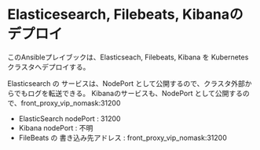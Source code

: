 # Elasticesearch, Filebeats, Kibanaのデプロイ

このAnsibleプレイブックは、Elasticseach, Filebeats, Kibana を Kubernetesクラスタへデプロイする。

Elasticsearch の サービスは、NodePort として公開するので、クラスタ外部からでもログを転送できる。
Kibanaのサービスも、NodePort として公開するので、front_proxy_vip_nomask:31200 


* ElasticSearch nodePort : 31200
* Kibana nodePort : 不明
* FileBeats の 書き込み先アドレス : front_proxy_vip_nomask:31200


